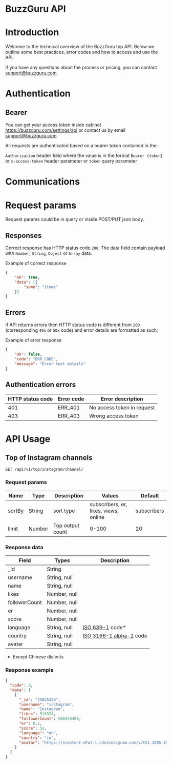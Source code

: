 # BuzzGuru API

# Introduction
Welcome to the technical overview of the BuzzGuru top API. Below we outline some best practices, error codes and how to access and use the API.

If you have any questions about the process or pricing, you can contact support@buzzguru.com.

# Authentication

## Bearer
You can get your access token inside cabinet https://buzzguru.com/settings/api or contact us by email support@buzzguru.com.

All requests are authenticated based on a bearer token contained in the:

`Authorization` header field where the value is in the format `Bearer {token}`
or `x-access-token` header parameter
or `token` query parameter

# Communications

# Request params

Request params could be in query or inside POST/PUT json body.

## Responses

Correct response has HTTP status code `200`. The data field contain payload with `Number`, `String`, `Object` or `Array` data.

Example of correct response
```json
{
    "ok": true,
    "data": [{
        "some": "items"
    }]
}
```


## Errors
If API returns errors then HTTP status code is different from `200` (corresponding `40x` or `50x` code) and error details are formatted as such;

Example of error response
```json
{
    "ok": false,
    "code": "ERR_CODE",
    "message": "Error text details"
}
```

## Authentication errors

| HTTP status code | Error code | Error description          |
|------------------|------------|----------------------------|
| 401              |   ERR_401  | No access token in request |
| 403              |   ERR_403  | Wrong access token         |


# API Usage

## Top of Instagram channels

`GET /api/v1/top/instagram/channel/`

### Request params

| Name         | Type   | Description      | Values                                | Default     |
|--------------|--------|------------------|---------------------------------------|-------------|
| sortBy       | String | sort type        | subscribers, er, likes, views, online | subscribers |
| limit        | Number | Top output count | 0-100                                 | 20          |


### Response data

| Field         | Types        | Description |
|---------------|--------------|-------------|
| _id           | String       |             |
| username      | String, null |             |
| name          | String, null |             |
| likes         | Number, null |             |
| followerCount | Number, null |             |
| er            | Number, null |             |
| score         | Number, null |             |
| language      | String, null | [ISO 639-1](https://en.wikipedia.org/wiki/ISO_639-1) code* |
| country       | String, null | [ISO 3166-1 alpha-2](https://en.wikipedia.org/wiki/ISO_3166-1_alpha-2#Officially_assigned_code_elements) code |
| avatar        | String, null |             |


* Except Chinese dialects

### Response example

```json
{
  "code": 0,
  "data": [
    {
      "_id": "25025320",
      "username": "instagram",
      "name": "Instagram",
      "likes": 518324,
      "followerCount": 506820409,
      "er": 0.1,
      "score": 52,
      "language": "en",
      "country": "in",
      "avatar": "https://scontent-dfw5-1.cdninstagram.com/v/t51.2885-19/281440578_1088265838702675_6233856337905829714_n.jpg?stp=dst-jpg_s150x150&_nc_ht=scontent-dfw5-1.cdninstagram.com&_nc_cat=1&_nc_ohc=ZJICX9xf498AX_pEFXx&edm=ABfd0MgBAAAA&ccb=7-5&oh=00_AT_xO55GxgUSKtckwTSIdYZmK5yE1eIwowXgv33YuiRd6A&oe=629347D8&_nc_sid=7bff83",
    }
  ]
}
```